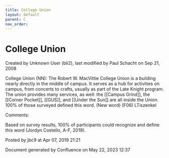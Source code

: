 ```yaml
---
title: College Union
layout: default
parent: C
nav_order:
---
```


# College Union

Created by  Unknown User (bli2), last modified by  Paul Schacht on Sep 21, 2008

College Union (NN): The Robert W. MacVittie College Union is a building nearly directly in the middle of campus. It serves as a hub for activities on campus, from concerts to crafts, usually as part of the Late Knight program. The union provides many services, as well: the [[Campus Grind]], the [[Corner Pocket]], [[GUS]], and [[Under the Sun]] are all inside the Union. 100% of those surveyed defined this word. (New word) (F06) LTiszenkel

Comments:

Based on survey results, 100% of participants could recognize and define this word (Jordyn Costello, A-F, 2019).

Posted by jbc9 at Apr 07, 2019 21:21

Document generated by Confluence on May 22, 2023 12:37


